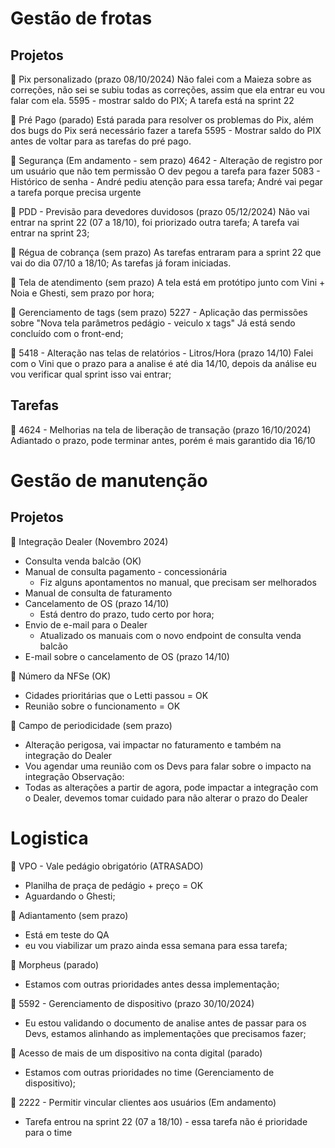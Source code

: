 
# Gestão de frotas
## Projetos
🎯 Pix personalizado (prazo 08/10/2024)
Não falei com a Maieza sobre as correções, não sei se subiu todas as correções, assim que ela entrar eu vou falar com ela. 
5595 - mostrar saldo do PIX; 
A tarefa está na sprint 22 

🎯 Pré Pago (parado)
Está parada para resolver os problemas do Pix, além dos bugs do Pix será necessário fazer a tarefa 5595 - Mostrar saldo do PIX antes de voltar para as tarefas do pré pago. 

🎯 Segurança (Em andamento - sem prazo)
4642 - Alteração de registro por um usuário que não tem permissão
	O dev pegou a tarefa para fazer
5083 - Histórico de senha - André pediu atenção para essa tarefa;
	André vai pegar a tarefa porque precisa urgente

🎯 PDD - Previsão para devedores duvidosos (prazo 05/12/2024)
Não vai entrar na sprint 22 (07 a 18/10), foi priorizado outra tarefa; 
A tarefa vai entrar na sprint 23; 

🎯 Régua de cobrança (sem prazo)
As tarefas entraram para a sprint 22 que vai do dia 07/10 a 18/10; 
As tarefas já foram iniciadas. 

🎯 Tela de atendimento (sem prazo)
A tela está em protótipo junto com Vini + Noia e Ghesti, sem prazo por hora; 

🎯 Gerenciamento de tags (sem prazo)
5227 - Aplicação das permissões sobre "Nova tela parâmetros pedágio - veiculo x tags"
Já está sendo concluído com o front-end; 

🎯 5418 - Alteração nas telas de relatórios - Litros/Hora (prazo 14/10) 
Falei com o Vini que o prazo para a analise é até dia 14/10, depois da análise eu vou verificar qual sprint isso vai entrar; 
## Tarefas

🎯 4624 - Melhorias na tela de liberação de transação (prazo 16/10/2024)
Adiantado o prazo, pode terminar antes, porém é mais garantido dia 16/10

# Gestão de manutenção
## Projetos
🎯 Integração Dealer (Novembro 2024) 
- Consulta venda balcão (OK)
- Manual de consulta pagamento - concessionária
	- Fiz alguns apontamentos no manual, que precisam ser melhorados
- Manual de consulta de faturamento
- Cancelamento de OS (prazo 14/10)
	- Está dentro do prazo, tudo certo por hora; 
- Envio de e-mail para o Dealer 
	- Atualizado os manuais com o novo endpoint de consulta venda balcão
- E-mail sobre o cancelamento de OS (prazo 14/10)

🎯 Número da NFSe (OK)
- Cidades prioritárias que o Letti passou = OK 
- Reunião sobre o funcionamento = OK 

🎯 Campo de periodicidade (sem prazo)
- Alteração perigosa, vai impactar no faturamento e também na integração do Dealer
- Vou agendar uma reunião com os Devs para falar sobre o impacto na integração
Observação:
- Todas as alterações a partir de agora, pode impactar a integração com o Dealer, devemos tomar cuidado para não alterar o prazo do Dealer
# Logistica
🎯 VPO - Vale pedágio obrigatório (ATRASADO)
- Planilha de praça de pedágio + preço = OK 
- Aguardando o Ghesti;

🎯 Adiantamento (sem prazo)
- Está em teste do QA
- eu vou viabilizar um prazo ainda essa semana para essa tarefa; 

🎯 Morpheus (parado)
- Estamos com outras prioridades antes dessa implementação; 

🎯 5592 - Gerenciamento de dispositivo (prazo 30/10/2024)
- Eu estou validando o documento de analise antes de passar para os Devs, estamos alinhando as implementações que precisamos fazer; 

🎯 Acesso de mais de um dispositivo na conta digital (parado)
- Estamos com outras prioridades no time (Gerenciamento de dispositivo); 

🎯 2222 - Permitir vincular clientes aos usuários (Em andamento)
- Tarefa entrou na sprint 22 (07 a 18/10) - essa tarefa não é prioridade para o time
